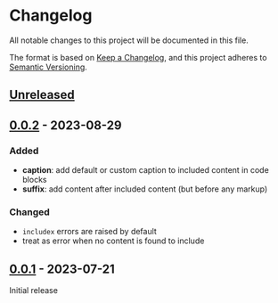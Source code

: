 # Changelog

All notable changes to this project will be documented in this file.

The format is based on [Keep a Changelog](https://keepachangelog.com/en/1.0.0/),
and this project adheres to [Semantic Versioning](https://semver.org/spec/v2.0.0.html).

## [Unreleased]
[unreleased]: https://github.com/jannismain/mkdocs-macros-includex/compare/v0.0.2...HEAD

## [0.0.2] - 2023-08-29
[0.0.2]: https://github.com/jannismain/mkdocs-macros-includex/releases/tag/v0.0.2

### Added

- **caption**: add default or custom caption to included content in code blocks
- **suffix**: add content after included content (but before any markup)

### Changed

- `includex` errors are raised by default
- treat as error when no content is found to include

## [0.0.1] - 2023-07-21
[0.0.1]: https://github.com/jannismain/mkdocs-macros-includex/releases/tag/v0.0.1

Initial release
